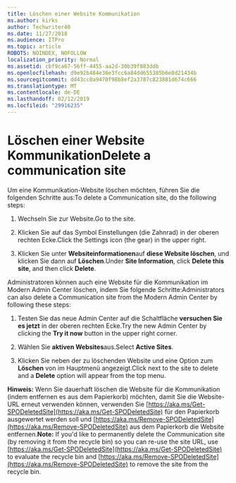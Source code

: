 ```yaml
---
title: Löschen einer Website Kommunikation
ms.author: kirks
author: Techwriter40
ms.date: 11/27/2018
ms.audience: ITPro
ms.topic: article
ROBOTS: NOINDEX, NOFOLLOW
localization_priority: Normal
ms.assetid: cbf9ca67-56ff-4455-aa2d-30b39f883ddb
ms.openlocfilehash: d9e92b484e36e3fcc6a84dd655385b6e8d21434b
ms.sourcegitcommit: dd43cc0a9470f98b8ef2a3787c823801d674c666
ms.translationtype: MT
ms.contentlocale: de-DE
ms.lasthandoff: 02/12/2019
ms.locfileid: "29916235"
---
```

# <a name="delete-a-communication-site"></a><span data-ttu-id="5bdb4-102">Löschen einer Website Kommunikation</span><span class="sxs-lookup"><span data-stu-id="5bdb4-102">Delete a communication site</span></span>

<span data-ttu-id="5bdb4-103">Um eine Kommunikation-Website löschen möchten, führen Sie die folgenden Schritte aus:</span><span class="sxs-lookup"><span data-stu-id="5bdb4-103">To delete a Communication site, do the following steps:</span></span> 
  
1. <span data-ttu-id="5bdb4-104">Wechseln Sie zur Website.</span><span class="sxs-lookup"><span data-stu-id="5bdb4-104">Go to the site.</span></span> 
  
2. <span data-ttu-id="5bdb4-105">Klicken Sie auf das Symbol Einstellungen (die Zahnrad) in der oberen rechten Ecke.</span><span class="sxs-lookup"><span data-stu-id="5bdb4-105">Click the Settings icon (the gear) in the upper right.</span></span> 
  
3. <span data-ttu-id="5bdb4-106">Klicken Sie unter **Websiteinformationen**auf **diese Website löschen**, und klicken Sie dann auf **Löschen**.</span><span class="sxs-lookup"><span data-stu-id="5bdb4-106">Under **Site Information**, click **Delete this site**, and then click **Delete**.</span></span> 
  
<span data-ttu-id="5bdb4-107">Administratoren können auch eine Website für die Kommunikation im Modern Admin Center löschen, indem Sie folgende Schritte:</span><span class="sxs-lookup"><span data-stu-id="5bdb4-107">Administrators can also delete a Communication site from the Modern Admin Center by following these steps:</span></span> 
  
1. <span data-ttu-id="5bdb4-108">Testen Sie das neue Admin Center auf die Schaltfläche **versuchen Sie es jetzt** in der oberen rechten Ecke.</span><span class="sxs-lookup"><span data-stu-id="5bdb4-108">Try the new Admin Center by clicking the **Try it now** button in the upper right corner.</span></span> 
  
2. <span data-ttu-id="5bdb4-109">Wählen Sie **aktiven Websites**aus.</span><span class="sxs-lookup"><span data-stu-id="5bdb4-109">Select **Active Sites**.</span></span> 
  
3. <span data-ttu-id="5bdb4-110">Klicken Sie neben der zu löschenden Website und eine Option zum **Löschen** von im Hauptmenü angezeigt.</span><span class="sxs-lookup"><span data-stu-id="5bdb4-110">Click next to the site to delete and a **Delete** option will appear from the top menu.</span></span> 
  
 <span data-ttu-id="5bdb4-111">**Hinweis:** Wenn Sie dauerhaft löschen die Website für die Kommunikation (indem entfernen es aus dem Papierkorb) möchten, damit Sie die Website-URL erneut verwenden können, verwenden Sie [https://aka.ms/Get-SPODeletedSite](https://aka.ms/Get-SPODeletedSite) für den Papierkorb ausgewertet werden soll und [https://aka.ms/Remove-SPODeletedSite](https://aka.ms/Remove-SPODeletedSite) aus dem Papierkorb die Website entfernen.</span><span class="sxs-lookup"><span data-stu-id="5bdb4-111">**Note:** If you'd like to permanently delete the Communication site (by removing it from the recycle bin) so you can re-use the site URL, use [https://aka.ms/Get-SPODeletedSite](https://aka.ms/Get-SPODeletedSite) to evaluate the recycle bin and [https://aka.ms/Remove-SPODeletedSite](https://aka.ms/Remove-SPODeletedSite) to remove the site from the recycle bin.</span></span> 
  

